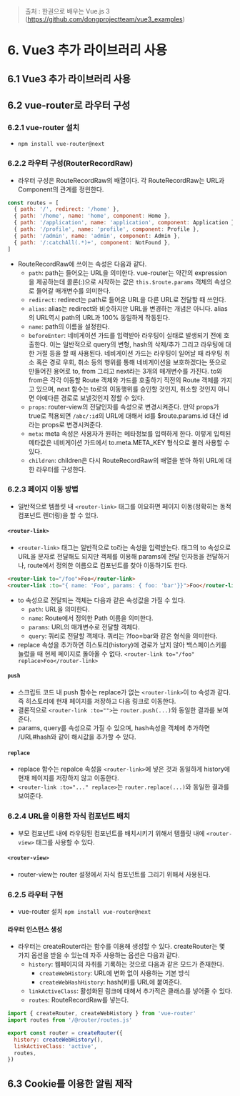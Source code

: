 > 출처 :  한권으로 배우는 Vue.js 3 (https://github.com/dongprojectteam/vue3_examples)
 
# 6. Vue3 추가 라이브러리 사용
## 6.1 Vue3 추가 라이브러리 사용

## 6.2 vue-router로 라우터 구성
### 6.2.1 vue-router 설치
- `npm install vue-router@next`

### 6.2.2 라우터 구성(RouterRecordRaw)
- 라우터 구성은 RouteRecordRaw의 배열이다. 각 RouteRecordRaw는 URL과 Component의 관계를 정읜한다.
```js
const routes = [
  { path: '/', redirect: '/home' },
  { path: '/home', name: 'home', component: Home },  
  { path: '/application', name: 'application', component: Application },
  { path: '/profile', name: 'profile', component: Profile },
  { path: '/admin', name: 'admin', component: Admin },
  { path: '/:catchAll(.*)+', component: NotFound },
]
```
- RouteRecordRaw에 쓰이는 속성은 다음과 같다.
    * `path`: path는 들어오는 URL을 의미한다. vue-router는 약간의 expression을 제공하는데 콜론(:)으로 시작하는 값은 `this.$route.params` 객체의 속성으로 들어갈 매개변수를 의미한다.
    * `redirect`: redirect는 path로 들어온 URL을 다른 URL로 전달할 때 쓰인다.
    * `alias`: alias는 redirect와 비슷하지만 URL을 변경하는 개념은 아니다. alias의 URL역시 path의 URL과 100% 동일하게 작동된다. 
    * `name`: path의 이름을 설정한다.
    * `beforeEnter`: 네비게이션 가드를 입력받아 라우팅이 실태로 발생되기 전에 호출한다. 이는 일반적으로 query의 변형, hash의 삭제/추가 그리고 라우팅에 대한 거절 등을 할 때 사용된다.
      네비게이션 가드는 라우팅이 일어날 때 라우팅 취소 혹은 경로 우회, 취소 등의 행위를 통해 네비게이션을 보호하겠다는 뜻으로 만들어진 용어로 to, from 그리고 next라는 3개의 매개변수를 가진다.
      to와 from은 각각 이동할 Route 객체와 가드를 호출하기 직전의 Route 객체를 가지고 있으며, next 함수는 to로의 이동행위를 승인할 것인지, 취소할 것인지 아니면 아예다른 경로로 보낼것인지 정할 수 있다.
    * `props`: router-view의 전달인자를 속성으로 변경시켜준다. 만약 props가 true로 적용되면 `/abc/:id`의 URL에 대해서 id를 $route.params.id 대신 id라는 props로 변경시켜준다.
    * `meta`: meta 속성은 사용자가 원하는 메타정보를 입력하게 한다. 이렇게 입력된 메타값은 네비게이션 가드에서 to.meta.META_KEY 형식으로 불러 사용할 수 있다.
    * `children`: children은 다시 RouteRecordRaw의 배열을 받아 하위 URL에 대한 라우터를 구성한다.
  
### 6.2.3 페이지 이동 방법
- 일반적으로 템플릿 내 `<router-link>` 태그를 이요하면 페이지 이동(정확히는 동적 컴포넌트 렌더링)을 할 수 있다.

#### `<router-link>`
- `<router-link>` 태그는 일반적으로 to라는 속성을 입력받는다. 태그의 to 속성으로 URL을 문자로 전달해도 되지만 객체를 이용해 params에 전달 인자등을 전달하거나, route에서 정의한
이름으로 컴포넌트를 찾아 이동하기도 한다.
```html
<router-link to="/foo">Foo</router-link>
<router-link :to="{ name: 'Foo', params: { foo: 'bar'}}">Foo</router-link>
```
- to 속성으로 전달되는 객체는 다음과 같은 속성값을 가질 수 있다.
    * `path`: URL을 의미한다.
    * `name`: Route에서 정의한 Path 이름을 의미한다.
    * `params`: URL의 매개변수로 전달할 객체다.
    * `query`: 쿼리로 전달할 객체다. 쿼리는 ?foo=bar와 같은 형식을 의미한다.
- replace 속성을 추가하면 히스토리(history)에 경로가 남지 않아 백스페이스키를 눌렀을 때 현제 페이지로 돌아올 수 없다. `<router-link to="/foo" replace>Foo</router-link>`

#### `push`
- 스크립트 코드 내 push 함수는 replace가 없는 `<router-link>`이 to 속성과 같다. 즉 히스토리에 현재 페이지를 저장하고 다음 링크로 이동한다.
- 결론적으로 `<router-link :to="">`는 `router.push(...)`와 동일한 결과를 보여준다. 
- params, query를 속성으로 가질 수 있으며, hash속성을 객체에 추가하면 /URL#hash와 같이 해시값을 추가할 수 있다.

#### `replace`
- replace 함수는 repalce 속성을 `<router-link>`에 넣은 것과 동일하게 history에 현재 페이지를 저장하지 않고 이동한다.
- `<router-link :to="..." replace>`는 `router.replace(...)`와 동일한 결과를 보여준다.

### 6.2.4 URL을 이용한 자식 컴포넌트 배치
- 부모 컴포넌트 내에 라우팅된 컴포넌트를 배치시키기 위해서 템플릿 내에 `<router-view>` 태그를 사용할 수 있다.

#### `<router-view>`
- router-view는 router 설정에서 자식 컴포넌트를 그리기 위해서 사용된다.

### 6.2.5 라우터 구현
- vue-router 설치 `npm install vue-router@next`

#### 라우터 인스턴스 생성
- 라우터는 createRouter라는 함수를 이용해 생성할 수 있다. createRouter는 몇 가지 옵션을 받을 수 있는데 자주 사용하는 옵션은 다음과 같다.
  * `history`: 웹페이지의 자취를 기록하는 것으로 다음과 같은 모드가 존재한다.
    + `createWebHistory`: URL에 변화 없이 사용하는 기본 방식
    + `createWebHashHistory`: hash(#)를 URL에 붙여준다.
  * `linkActiveClass`: 활성화된 링크에 대해서 추가적은 클래스를 넣어줄 수 있다.
  * `routes`: RouteRecordRaw를 넣는다.

```js
import { createRouter, createWebHistory } from 'vue-router'
import routes from '/@router/routes.js'

export const router = createRouter({
  history: createWebHistory(),
  linkActiveClass: 'active',
  routes,
})
```

## 6.3 Cookie를 이용한 알림 제작  